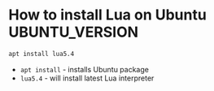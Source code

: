 # How to install Lua on Ubuntu UBUNTU_VERSION

```bash
apt install lua5.4
```

- `apt install` - installs Ubuntu package
- `lua5.4` - will install latest Lua interpreter


